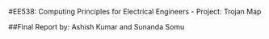#EE538: Computing Principles for Electrical Engineers - Project: Trojan Map

##Final Report by: Ashish Kumar and Sunanda Somu
